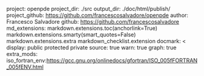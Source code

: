 project: openpde
project_dir: ./src
output_dir: ./doc/html/publish/
project_github: https://github.com/francescosalvadore/openpde
author: Francesco Salvadore
github: https://github.com/francescosalvadore
md_extensions: markdown.extensions.toc(anchorlink=True)
               markdown.extensions.smarty(smart_quotes=False)
               markdown.extensions.extra
               markdown_checklist.extension
docmark: <
display: public
         protected
         private
source: true
warn: true
graph: true
extra_mods: iso_fortran_env:https://gcc.gnu.org/onlinedocs/gfortran/ISO_005fFORTRAN_005fENV.html
